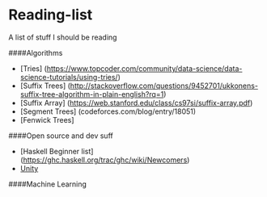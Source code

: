 # Reading-list
A list of stuff I should be reading

####Algorithms
* [Tries] (https://www.topcoder.com/community/data-science/data-science-tutorials/using-tries/) 
* [Suffix Trees] (http://stackoverflow.com/questions/9452701/ukkonens-suffix-tree-algorithm-in-plain-english?rq=1)
* [Suffix Array] (https://web.stanford.edu/class/cs97si/suffix-array.pdf)
* [Segment Trees] (codeforces.com/blog/entry/18051)
* [Fenwick Trees]


####Open source and dev suff
 * [Haskell Beginner list] (https://ghc.haskell.org/trac/ghc/wiki/Newcomers)
 * [Unity](https://www.youtube.com/playlist?list=PLt_Y3Hw1v3QSFdh-evJbfkxCK_bjUD37n)
 
####Machine Learning
